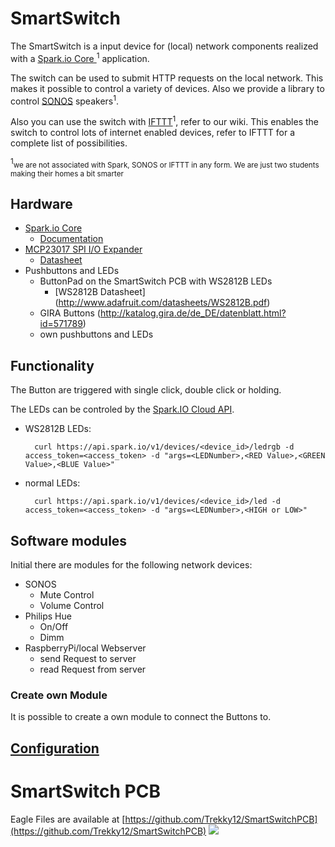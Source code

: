 # SmartSwitch
The SmartSwitch is a input device for (local) network components realized with a [Spark.io Core ](https://www.spark.io/)<sup>1</sup> application.


The switch can be used to submit HTTP requests on the local network. This makes it possible to control a variety of devices. Also we provide a library to control [SONOS](http://www.sonos.com/) speakers<sup>1</sup>.

Also you can use the switch with [IFTTT](http://ifttt.com)<sup>1</sup>, refer to our wiki. This enables the switch to control lots of internet enabled devices, refer to IFTTT for a complete list of possibilities.





<sup>1</sup><small>we are not associated with Spark, SONOS or IFTTT in any form. We are just two students making their homes a bit smarter</small>

## Hardware
* [Spark.io Core ](https://www.spark.io/)
  * [Documentation](https://docs.spark.io)
* [MCP23017 SPI I/O Expander](http://www.microchip.com/wwwproducts/Devices.aspx?product=MCP23017)
  * [Datasheet](http://ww1.microchip.com/downloads/en/DeviceDoc/21952b.pdf)
* Pushbuttons and LEDs
  * ButtonPad on the SmartSwitch PCB with WS2812B LEDs 
    * [WS2812B Datasheet] (http://www.adafruit.com/datasheets/WS2812B.pdf)
  * GIRA Buttons (http://katalog.gira.de/de_DE/datenblatt.html?id=571789)
  * own pushbuttons and LEDs

## Functionality
The Button are triggered with single click, double click or holding.

The LEDs can be controled by the [Spark.IO Cloud API](http://docs.spark.io/api/).

* WS2812B LEDs:

        curl https://api.spark.io/v1/devices/<device_id>/ledrgb -d access_token=<access_token> -d "args=<LEDNumber>,<RED Value>,<GREEN Value>,<BLUE Value>"
* normal LEDs: 

        curl https://api.spark.io/v1/devices/<device_id>/led -d access_token=<access_token> -d "args=<LEDNumber>,<HIGH or LOW>"

## Software modules
Initial there are modules for the following network devices:
* SONOS
  * Mute Control
  * Volume Control
* Philips Hue
  * On/Off
  * Dimm
* RaspberryPi/local Webserver
  * send Request to server
  * read Request from server

### Create own Module
It is possible to create a own module to connect the Buttons to.


## [Configuration](https://github.com/phhe/spark_smartswitch/wiki/Configuration)

# SmartSwitch PCB
Eagle Files are available at [https://github.com/Trekky12/SmartSwitchPCB](https://github.com/Trekky12/SmartSwitchPCB)
![](https://raw.githubusercontent.com/Trekky12/SmartSwitchPCB/master/SmartSwitch.png)
